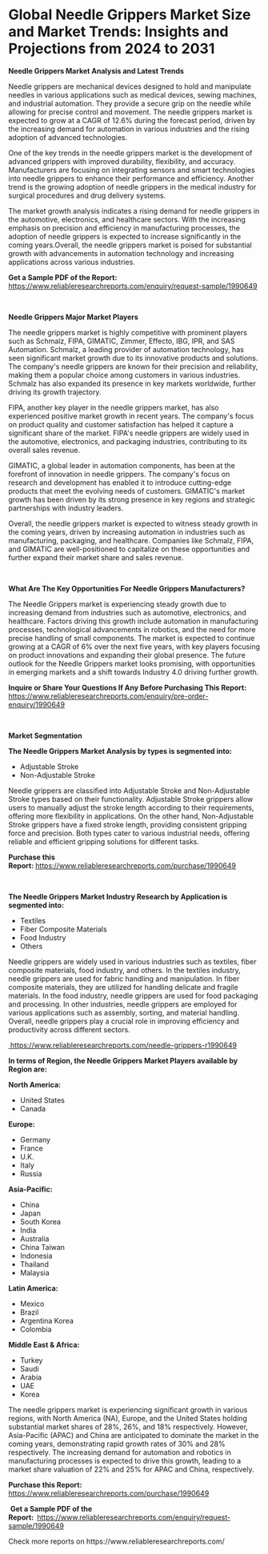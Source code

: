 <p><h1>Global Needle Grippers Market Size and Market Trends: Insights and Projections from 2024 to 2031</h1></p><p><strong>Needle Grippers Market Analysis and Latest Trends</strong></p>
<p><p>Needle grippers are mechanical devices designed to hold and manipulate needles in various applications such as medical devices, sewing machines, and industrial automation. They provide a secure grip on the needle while allowing for precise control and movement. The needle grippers market is expected to grow at a CAGR of 12.6% during the forecast period, driven by the increasing demand for automation in various industries and the rising adoption of advanced technologies.</p><p>One of the key trends in the needle grippers market is the development of advanced grippers with improved durability, flexibility, and accuracy. Manufacturers are focusing on integrating sensors and smart technologies into needle grippers to enhance their performance and efficiency. Another trend is the growing adoption of needle grippers in the medical industry for surgical procedures and drug delivery systems.</p><p>The market growth analysis indicates a rising demand for needle grippers in the automotive, electronics, and healthcare sectors. With the increasing emphasis on precision and efficiency in manufacturing processes, the adoption of needle grippers is expected to increase significantly in the coming years.Overall, the needle grippers market is poised for substantial growth with advancements in automation technology and increasing applications across various industries.</p></p>
<p><strong>Get a Sample PDF of the Report:&nbsp;</strong> <a href="https://www.reliableresearchreports.com/enquiry/request-sample/1990649">https://www.reliableresearchreports.com/enquiry/request-sample/1990649</a></p>
<p>&nbsp;</p>
<p><strong>Needle Grippers Major Market Players</strong></p>
<p><p>The needle grippers market is highly competitive with prominent players such as Schmalz, FIPA, GIMATIC, Zimmer, Effecto, IBG, IPR, and SAS Automation. Schmalz, a leading provider of automation technology, has seen significant market growth due to its innovative products and solutions. The company's needle grippers are known for their precision and reliability, making them a popular choice among customers in various industries. Schmalz has also expanded its presence in key markets worldwide, further driving its growth trajectory.</p><p>FIPA, another key player in the needle grippers market, has also experienced positive market growth in recent years. The company's focus on product quality and customer satisfaction has helped it capture a significant share of the market. FIPA's needle grippers are widely used in the automotive, electronics, and packaging industries, contributing to its overall sales revenue.</p><p>GIMATIC, a global leader in automation components, has been at the forefront of innovation in needle grippers. The company's focus on research and development has enabled it to introduce cutting-edge products that meet the evolving needs of customers. GIMATIC's market growth has been driven by its strong presence in key regions and strategic partnerships with industry leaders.</p><p>Overall, the needle grippers market is expected to witness steady growth in the coming years, driven by increasing automation in industries such as manufacturing, packaging, and healthcare. Companies like Schmalz, FIPA, and GIMATIC are well-positioned to capitalize on these opportunities and further expand their market share and sales revenue.</p></p>
<p>&nbsp;</p>
<p><strong>What Are The Key Opportunities For Needle Grippers Manufacturers?</strong></p>
<p><p>The Needle Grippers market is experiencing steady growth due to increasing demand from industries such as automotive, electronics, and healthcare. Factors driving this growth include automation in manufacturing processes, technological advancements in robotics, and the need for more precise handling of small components. The market is expected to continue growing at a CAGR of 6% over the next five years, with key players focusing on product innovations and expanding their global presence. The future outlook for the Needle Grippers market looks promising, with opportunities in emerging markets and a shift towards Industry 4.0 driving further growth.</p></p>
<p><strong>Inquire or Share Your Questions If Any Before Purchasing This Report:</strong> <a href="https://www.reliableresearchreports.com/enquiry/pre-order-enquiry/1990649">https://www.reliableresearchreports.com/enquiry/pre-order-enquiry/1990649</a></p>
<p>&nbsp;</p>
<p><strong>Market Segmentation</strong></p>
<p><strong>The Needle Grippers Market Analysis by types is segmented into:</strong></p>
<p><ul><li>Adjustable Stroke</li><li>Non-Adjustable Stroke</li></ul></p>
<p><p>Needle grippers are classified into Adjustable Stroke and Non-Adjustable Stroke types based on their functionality. Adjustable Stroke grippers allow users to manually adjust the stroke length according to their requirements, offering more flexibility in applications. On the other hand, Non-Adjustable Stroke grippers have a fixed stroke length, providing consistent gripping force and precision. Both types cater to various industrial needs, offering reliable and efficient gripping solutions for different tasks.</p></p>
<p><strong>Purchase this Report:&nbsp;</strong><a href="https://www.reliableresearchreports.com/purchase/1990649">https://www.reliableresearchreports.com/purchase/1990649</a></p>
<p>&nbsp;</p>
<p><strong>The Needle Grippers Market Industry Research by Application is segmented into:</strong></p>
<p><ul><li>Textiles</li><li>Fiber Composite Materials</li><li>Food Industry</li><li>Others</li></ul></p>
<p><p>Needle grippers are widely used in various industries such as textiles, fiber composite materials, food industry, and others. In the textiles industry, needle grippers are used for fabric handling and manipulation. In fiber composite materials, they are utilized for handling delicate and fragile materials. In the food industry, needle grippers are used for food packaging and processing. In other industries, needle grippers are employed for various applications such as assembly, sorting, and material handling. Overall, needle grippers play a crucial role in improving efficiency and productivity across different sectors.</p></p>
<p><a href="https://www.reliableresearchreports.com/needle-grippers-r1990649">&nbsp;https://www.reliableresearchreports.com/needle-grippers-r1990649</a></p>
<p><strong>In terms of Region, the Needle Grippers Market Players available by Region are:</strong></p>
<p>
    <p> <strong> North America: </strong>
        <ul>
            <li>United States</li>
            <li>Canada</li>
        </ul>
        </p> 
    <p> <strong> Europe: </strong>
        <ul>
            <li>Germany</li>
            <li>France</li>
            <li>U.K.</li>
            <li>Italy</li>
            <li>Russia</li>
        </ul>
        </p> 
    <p> <strong> Asia-Pacific: </strong>
        <ul>
            <li>China</li>
            <li>Japan</li>
            <li>South Korea</li>
            <li>India</li>
            <li>Australia</li>
            <li>China Taiwan</li>
            <li>Indonesia</li>
            <li>Thailand</li>
            <li>Malaysia</li>
        </ul>
        </p> 
    <p> <strong> Latin America: </strong>
        <ul>
            <li>Mexico</li>
            <li>Brazil</li>
            <li>Argentina Korea</li>
            <li>Colombia</li>
        </ul>
        </p> 
    <p> <strong> Middle East & Africa: </strong>
        <ul>
            <li>Turkey</li>
            <li>Saudi</li>
            <li>Arabia</li>
            <li>UAE</li>
            <li>Korea</li>
        </ul>
    </p>
    </p>
<p><p>The needle grippers market is experiencing significant growth in various regions, with North America (NA), Europe, and the United States holding substantial market shares of 28%, 26%, and 18% respectively. However, Asia-Pacific (APAC) and China are anticipated to dominate the market in the coming years, demonstrating rapid growth rates of 30% and 28% respectively. The increasing demand for automation and robotics in manufacturing processes is expected to drive this growth, leading to a market share valuation of 22% and 25% for APAC and China, respectively.</p></p>
<p><strong>Purchase this Report: </strong><a href="https://www.reliableresearchreports.com/purchase/1990649">https://www.reliableresearchreports.com/purchase/1990649</a></p>
<p>&nbsp;<strong>Get a Sample PDF of the Report:&nbsp;&nbsp;</strong><a href="https://www.reliableresearchreports.com/enquiry/request-sample/1990649">https://www.reliableresearchreports.com/enquiry/request-sample/1990649</a></p>
<p><strong></strong></p>
<p>Check more reports on https://www.reliableresearchreports.com/</p>